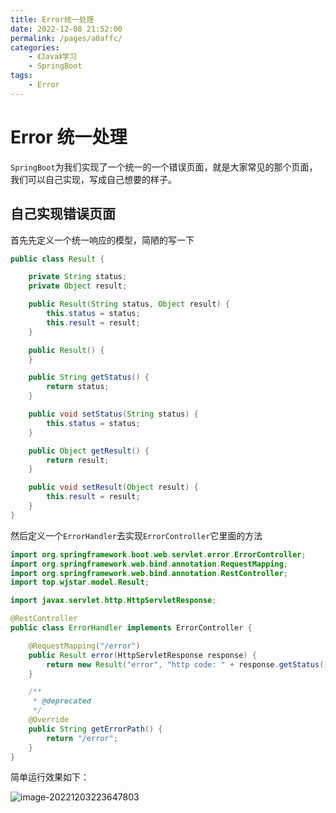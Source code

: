 ```yaml
---
title: Error统一处理
date: 2022-12-08 21:52:00
permalink: /pages/a0affc/
categories:
    - 《Java》学习
    - SpringBoot
tags:
    - Error
---
```


# Error 统一处理

`SpringBoot`为我们实现了一个统一的一个错误页面，就是大家常见的那个页面，我们可以自己实现，写成自己想要的样子。

## 自己实现错误页面

首先先定义一个统一响应的模型，简陋的写一下

```java
public class Result {

    private String status;
    private Object result;

    public Result(String status, Object result) {
        this.status = status;
        this.result = result;
    }

    public Result() {
    }

    public String getStatus() {
        return status;
    }

    public void setStatus(String status) {
        this.status = status;
    }

    public Object getResult() {
        return result;
    }

    public void setResult(Object result) {
        this.result = result;
    }
}

```

然后定义一个`ErrorHandler`去实现`ErrorController`它里面的方法

```java
import org.springframework.boot.web.servlet.error.ErrorController;
import org.springframework.web.bind.annotation.RequestMapping;
import org.springframework.web.bind.annotation.RestController;
import top.wjstar.model.Result;

import javax.servlet.http.HttpServletResponse;

@RestController
public class ErrorHandler implements ErrorController {

    @RequestMapping("/error")
    public Result error(HttpServletResponse response) {
        return new Result("error", "http code: " + response.getStatus());
    }

    /**
     * @deprecated
     */
    @Override
    public String getErrorPath() {
        return "/error";
    }
}

```

简单运行效果如下：

![image-20221203223647803](https://virusoss.oss-cn-shanghai.aliyuncs.com/images/image-20221203223647803.png)
